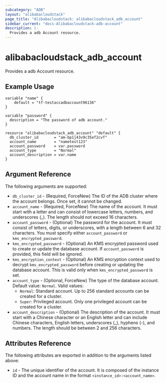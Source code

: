 ```yaml
---
subcategory: "ADB"
layout: "alibabacloudstack"
page_title: "Alibabacloudstack: alibabacloudstack_adb_account"
sidebar_current: "docs-Alibabacloudstack-adb-account"
description: |- 
  Provides a adb Account resource.
---
```


# alibabacloudstack_adb_account

Provides a adb Account resource.

## Example Usage

```hcl
variable "name" {
    default = "tf-testaccadbaccount96136"
}

variable "password" {
  description = "The password of adb account."
}

resource "alibabacloudstack_adb_account" "default" {
  db_cluster_id       = "am-bp1j43v9c35ef2cvf"
  account_name        = "nametest123"
  account_password    = var.password
  account_type        = "Normal"
  account_description = var.name
}
```

## Argument Reference

The following arguments are supported:

* `db_cluster_id` - (Required, ForceNew) The ID of the ADB cluster where the account belongs. Once set, it cannot be changed.
* `account_name` - (Required, ForceNew) The name of the account. It must start with a letter and can consist of lowercase letters, numbers, and underscores (_). The length should not exceed 16 characters.
* `account_password` - (Optional) The password for the account. It must consist of letters, digits, or underscores, with a length between 6 and 32 characters. You must specify either `account_password` or `kms_encrypted_password`.
* `kms_encrypted_password` - (Optional) An KMS encrypted password used to create or update the database account. If `account_password` is provided, this field will be ignored.
* `kms_encryption_context` - (Optional) An KMS encryption context used to decrypt `kms_encrypted_password` before creating or updating the database account. This is valid only when `kms_encrypted_password` is set.
* `account_type` - (Optional, ForceNew) The type of the database account. Default value: `Normal`. Valid values:
  * `Normal`: Standard account. Up to 256 standard accounts can be created for a cluster.
  * `Super`: Privileged account. Only one privileged account can be created for a cluster.
* `account_description` - (Optional) The description of the account. It must start with a Chinese character or an English letter and can include Chinese characters, English letters, underscores (_), hyphens (-), and numbers. The length should be between 2 and 256 characters.

## Attributes Reference

The following attributes are exported in addition to the arguments listed above:

* `id` - The unique identifier of the account. It is composed of the instance ID and the account name in the format `<instance_id>:<account_name>`.